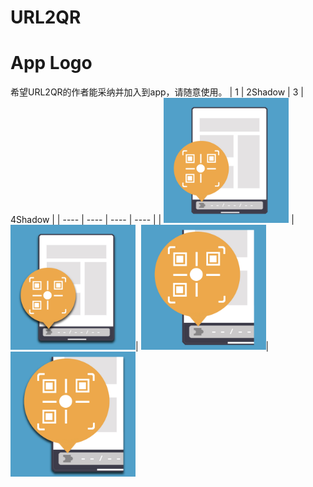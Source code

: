 # URL2QR

# App Logo
希望URL2QR的作者能采纳并加入到app，请随意使用。
|  1   | 2Shadow  |  3   | 4Shadow  |
|  ----  | ----  |  ----  | ----  |
| <img src="https://github.com/RainyMoment/URL2QR/blob/main/URL2QR_Blue.jpg" width="200" height="200" /> |<img src="https://github.com/RainyMoment/URL2QR/blob/main/URL2QR_Blue_Shadow.jpg" width="200" height="200" />| <img src="https://github.com/RainyMoment/URL2QR/blob/main/URL2QR_Blue_Mini.jpg" width="200" height="200"/>|<img src="https://github.com/RainyMoment/URL2QR/blob/main/URL2QR_Blue_Mini_Shadow.jpg" width="200" height="200"/>
